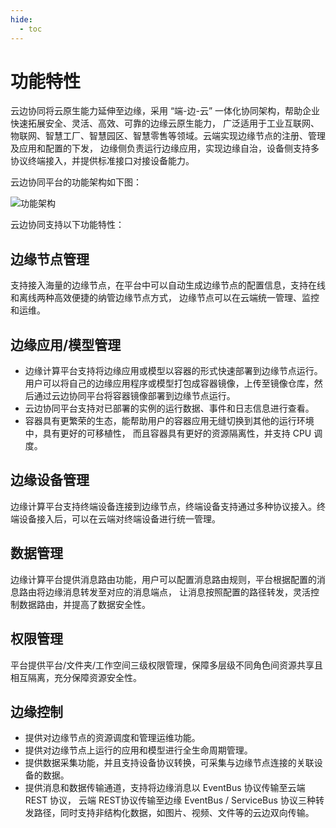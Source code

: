```yaml
---
hide:
  - toc
---
```


# 功能特性

云边协同将云原生能力延伸至边缘，采用 “端-边-云” 一体化协同架构，帮助企业快速拓展安全、灵活、高效、可靠的边缘云原生能力，
广泛适用于工业互联网、物联网、智慧工厂、智慧园区、智慧零售等领域。云端实现边缘节点的注册、管理及应用和配置的下发，
边缘侧负责运行边缘应用，实现边缘自治，设备侧支持多协议终端接入，并提供标准接口对接设备能力。

云边协同平台的功能架构如下图：

![功能架构](https://docs.daocloud.io/daocloud-docs-images/docs/zh/docs/kant/images/features01.png)

云边协同支持以下功能特性：

## 边缘节点管理

支持接入海量的边缘节点，在平台中可以自动生成边缘节点的配置信息，支持在线和离线两种高效便捷的纳管边缘节点方式，
边缘节点可以在云端统一管理、监控和运维。

## 边缘应用/模型管理

- 边缘计算平台支持将边缘应用或模型以容器的形式快速部署到边缘节点运行。
  用户可以将自己的边缘应用程序或模型打包成容器镜像，上传至镜像仓库，然后通过云边协同平台将容器镜像部署到边缘节点运行。
- 云边协同平台支持对已部署的实例的运行数据、事件和日志信息进行查看。
- 容器具有更繁荣的生态，能帮助用户的容器应用无缝切换到其他的运行环境中，具有更好的可移植性，
  而且容器具有更好的资源隔离性，并支持 CPU 调度。

## 边缘设备管理

边缘计算平台支持终端设备连接到边缘节点，终端设备支持通过多种协议接入。终端设备接入后，可以在云端对终端设备进行统一管理。

## 数据管理

边缘计算平台提供消息路由功能，用户可以配置消息路由规则，平台根据配置的消息路由将边缘消息转发至对应的消息端点，
让消息按照配置的路径转发，灵活控制数据路由，并提高了数据安全性。

## 权限管理

平台提供平台/文件夹/工作空间三级权限管理，保障多层级不同角色间资源共享且相互隔离，充分保障资源安全性。

## 边缘控制

- 提供对边缘节点的资源调度和管理运维功能。
- 提供对边缘节点上运行的应用和模型进行全生命周期管理。
- 提供数据采集功能，并且支持设备协议转换，可采集与边缘节点连接的关联设备的数据。
- 提供消息和数据传输通道，支持将边缘消息以 EventBus 协议传输至云端 REST 协议，
  云端 REST协议传输至边缘 EventBus / ServiceBus 协议三种转发路径，同时支持非结构化数据，如图片、视频、文件等的云边双向传输。
